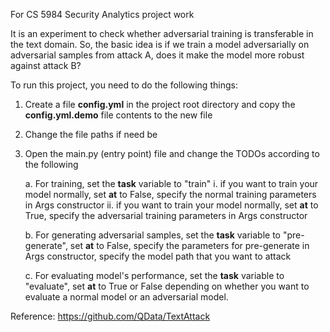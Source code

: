 For CS 5984 Security Analytics project work

It is an experiment to check whether adversarial training is transferable in the text domain. So, 
the basic idea is if we train a model adversarially on adversarial samples from attack A, does it
make the model more robust against attack B?

To run this project, you need to do the following things:
1. Create a file **config.yml** in the project root directory and copy the **config.yml.demo** file contents to the new file
2. Change the file paths if need be    
3. Open the main.py (entry point) file and change the TODOs according to the following
   
   a. For training, set the **task** variable to "train"
       i. if you want to train your model normally, set **at** to False, specify the normal training parameters
   in Args constructor
       ii. if you want to train your model normally, set **at** to True, specify the adversarial training parameters
   in Args constructor
   
   b. For generating adversarial samples, set the **task** variable to "pre-generate", set **at** to False,
   specify the parameters for pre-generate in Args constructor, specify the model path that you want to attack
   
   c. For evaluating model's performance, set the **task** variable to "evaluate", set **at** to True or False
   depending on whether you want to evaluate a normal model or an adversarial model.
   

Reference: https://github.com/QData/TextAttack
